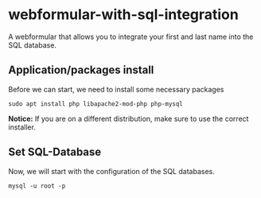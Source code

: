 # webformular-with-sql-integration
A webformular that allows you to integrate your first and last name into the SQL database.


## Application/packages install
Before we can start, we need to install some necessary packages
```
sudo apt install php libapache2-mod-php php-mysql
```
**Notice:** If you are on a different distribution, make sure to use the correct installer.

## Set SQL-Database
Now, we will start with the configuration of the SQL databases.
```
mysql -u root -p
```
